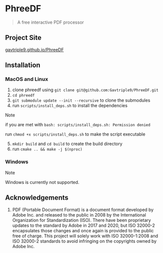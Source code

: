 # PhreeDF

> A free interactive PDF processor

## Project Site

[gavtriple9.github.io/PhreeDF](https://gavtriple9.github.io/PhreeDF/)

## Installation

### MacOS and Linux

1. clone phreedf using `git clone git@github.com:Gavtriple9/PhreeDF.git`
2. `cd phreedf`
3. `git submodule update --init --recursive` to clone the submodules
4. run `scripts/install_deps.sh` to install the dependencies

> [!NOTE]
> if you are met with `bash: scripts/install_deps.sh: Permission denied`
> 
> run `chmod +x scripts/install_deps.sh` to make the script executable

5. `mkdir build` and `cd build` to create the build directory
6. run `cmake .. && make -j $(nproc)`

### Windows

> [!NOTE]
> Windows is currently not supported.

## Acknowledgements

1. PDF (Portable Document Format) is a document format developed by Adobe Inc. and released to the public in 2008 by the International Organization for Standardization (ISO). There have been proprietary updates to the standard by Adobe in 2017 and 2020, but ISO 32000-2 encapsulates those changes and once again is provided to the public free of charge. This project will solely work with ISO 32000-1:2008 and ISO 32000-2 standards to avoid infringing on the copyrights owned by Adobe Inc.
